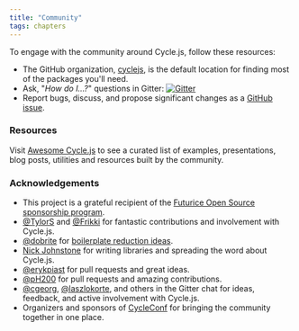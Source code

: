 ```yaml
---
title: "Community"
tags: chapters
---
```


To engage with the community around Cycle.js, follow these resources:

* The GitHub organization, [cyclejs](https://github.com/cyclejs), is the default location for finding most of the packages you'll need.
* Ask, "_How do I...?_" questions in Gitter: [![Gitter](https://badges.gitter.im/Join%20Chat.svg)](https://gitter.im/cyclejs/cyclejs)
* Report bugs, discuss, and propose significant changes as a [GitHub issue](https://github.com/cyclejs/cyclejs/issues).

### Resources

Visit [Awesome Cycle.js](https://github.com/cyclejs-community/awesome-cyclejs) to see a curated list of examples, presentations, blog posts, utilities and resources built by the community.

### Acknowledgements

- This project is a grateful recipient of the [Futurice Open Source sponsorship program](http://futurice.com/blog/sponsoring-free-time-open-source-activities).
- [@TylorS](https://github.com/TylorS) and [@Frikki](https://github.com/Frikki/) for fantastic contributions and involvement with Cycle.js.
- [@dobrite](https://github.com/dobrite) for [boilerplate reduction ideas](https://github.com/cyclejs/core/issues/56).
- [Nick Johnstone](https://github.com/Widdershin/) for writing libraries and spreading the word about Cycle.js.
- [@erykpiast](https://github.com/erykpiast) for pull requests and great ideas.
- [@pH200](https://github.com/pH200) for pull requests and amazing contributions.
- [@cgeorg](https://github.com/cgeorg), [@laszlokorte](https://github.com/laszlokorte),  and others in the Gitter chat for ideas, feedback, and active involvement with Cycle.js.
- Organizers and sponsors of [CycleConf](http://cycleconf.com/) for bringing the community together in one place.
